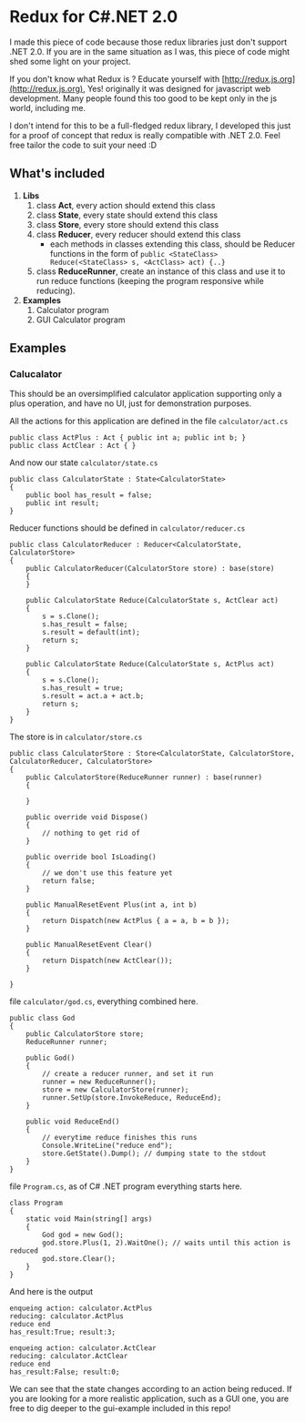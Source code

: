 # Redux for C#.NET 2.0

I made this piece of code because those redux libraries just don't support .NET 2.0. If you are in the same situation as I was, this piece of code might shed some light on your project.

If you don't know what Redux is ? Educate yourself with [http://redux.js.org](http://redux.js.org), Yes! originally it was designed for javascript web development. Many people found this too good to be kept only in the js world, including me.

I don't intend for this to be a full-fledged redux library, I developed this just for a proof of concept that redux is really compatible with .NET 2.0. Feel free tailor the code to suit your need :D

## What's included

1. **Libs**
	1. class **Act**, every action should extend this class
	2. class **State**, every state should extend this class
	3. class **Store**, every store should extend this class
	4. class **Reducer**, every reducer should extend this class
		* each methods in classes extending this class, should be Reducer functions in the form of `public <StateClass> Reduce(<StateClass> s, <ActClass> act) {..}`
	5. class **ReduceRunner**, create an instance of this class and use it to run reduce functions (keeping the program responsive while reducing).
2. **Examples**
	1. Calculator program
	2. GUI Calculator program

	
## Examples

### Calucalator

This should be an oversimplified calculator application supporting only a plus operation, and have no UI, just for demonstration purposes.

All the actions for this application are defined in the file `calculator/act.cs`

```
public class ActPlus : Act { public int a; public int b; }
public class ActClear : Act { }
```

And now our state `calculator/state.cs`

```
public class CalculatorState : State<CalculatorState>
{
    public bool has_result = false;
    public int result;
}
```

Reducer functions should be defined in `calculator/reducer.cs`

```
public class CalculatorReducer : Reducer<CalculatorState, CalculatorStore>
{
    public CalculatorReducer(CalculatorStore store) : base(store)
    {
    }

    public CalculatorState Reduce(CalculatorState s, ActClear act)
    {
        s = s.Clone();
        s.has_result = false;
        s.result = default(int);
        return s;
    }

    public CalculatorState Reduce(CalculatorState s, ActPlus act)
    {
        s = s.Clone();
        s.has_result = true;
        s.result = act.a + act.b;
        return s;
    }
}
```

The store is in `calculator/store.cs`

```
public class CalculatorStore : Store<CalculatorState, CalculatorStore, CalculatorReducer, CalculatorStore>
{
    public CalculatorStore(ReduceRunner runner) : base(runner)
    {
         
    }

    public override void Dispose()
    {
        // nothing to get rid of
    }

    public override bool IsLoading()
    {
        // we don't use this feature yet
        return false;
    }

    public ManualResetEvent Plus(int a, int b)
    {
        return Dispatch(new ActPlus { a = a, b = b });
    }

    public ManualResetEvent Clear()
    {
        return Dispatch(new ActClear());
    }

}
```

file `calculator/god.cs`, everything combined here.

```
public class God
{
    public CalculatorStore store;
    ReduceRunner runner;
    
    public God()
    {
        // create a reducer runner, and set it run
        runner = new ReduceRunner();
        store = new CalculatorStore(runner);
        runner.SetUp(store.InvokeReduce, ReduceEnd);
    }

    public void ReduceEnd()
    {
        // everytime reduce finishes this runs
        Console.WriteLine("reduce end");
        store.GetState().Dump(); // dumping state to the stdout
    }
}
```

file `Program.cs`, as of C# .NET program everything starts here.

```
class Program
{
    static void Main(string[] args)
    {
        God god = new God();
        god.store.Plus(1, 2).WaitOne(); // waits until this action is reduced
        god.store.Clear();
    }
}
```

And here is the output

```
enqueing action: calculator.ActPlusreducing: calculator.ActPlusreduce endhas_result:True; result:3;enqueing action: calculator.ActClearreducing: calculator.ActClearreduce endhas_result:False; result:0;
```

We can see that the state changes according to an action being reduced. If you are looking for a more realistic application, such as a GUI one, you are free to dig deeper to the gui-example included in this repo!
